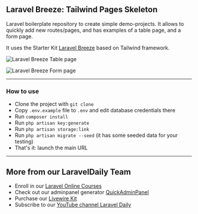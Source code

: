 ## Laravel Breeze: Tailwind Pages Skeleton

Laravel boilerplate repository to create simple demo-projects. It allows to quickly add new routes/pages, and has examples of a table page, and a form page.

It uses the Starter Kit [Laravel Breeze](https://github.com/laravel/breeze) based on Tailwind framework.

![Laravel Breeze Table page](https://laraveldaily.com/wp-content/uploads/2021/09/Screenshot-2021-09-19-at-09.51.38.png)

![Laravel Breeze Form page](https://laraveldaily.com/wp-content/uploads/2021/09/Screenshot-2021-09-19-at-09.51.50.png)

-----

### How to use

- Clone the project with `git clone`
- Copy `.env.example` file to `.env` and edit database credentials there
- Run `composer install`
- Run `php artisan key:generate`
- Run `php artisan storage:link`
- Run `php artisan migrate --seed` (it has some seeded data for your testing)
- That's it: launch the main URL


---

## More from our LaravelDaily Team

- Enroll in our [Laravel Online Courses](https://laraveldaily.teachable.com/)
- Check out our adminpanel generator [QuickAdminPanel](https://quickadminpanel.com)
- Purchase our [Livewire Kit](https://livewirekit.com)
- Subscribe to our [YouTube channel Laravel Daily](https://www.youtube.com/channel/UCTuplgOBi6tJIlesIboymGA)
